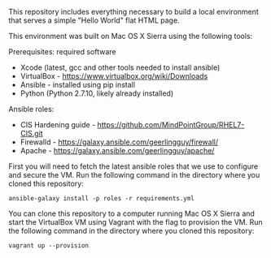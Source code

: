 This repository includes everything necessary to build a local environment that serves a simple "Hello World" flat HTML page.

This environment was built on Mac OS X Sierra using the following tools:
 
 Prerequisites: required software
  - Xcode (latest, gcc and other tools needed to install ansible)
  - VirtualBox - https://www.virtualbox.org/wiki/Downloads
  - Ansible - installed using pip install
  - Python (Python 2.7.10, likely already installed)
  
 Ansible roles:
   - CIS Hardening guide - https://github.com/MindPointGroup/RHEL7-CIS.git
   - Firewalld - https://galaxy.ansible.com/geerlingguy/firewall/
   - Apache - https://galaxy.ansible.com/geerlingguy/apache/

First you will need to fetch the latest ansible roles that we use to configure and secure the VM.  Run the following command in the directory where you cloned this repository:

    ansible-galaxy install -p roles -r requirements.yml
   
You can clone this repository to a computer running Mac OS X Sierra and start the VirtualBox VM using Vagrant with the flag to provision the VM.  Run the following command in the directory where you cloned this repository:

    vagrant up --provision
   
   
   
